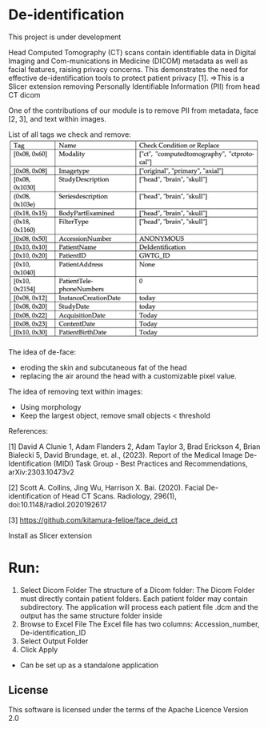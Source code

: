 # De-identification
This project is under development

Head Computed Tomography (CT) scans contain identifiable data in Digital Imaging and Com-munications in Medicine (DICOM) metadata as well as facial features, raising privacy concerns. This demonstrates the need for effective de-identification tools to protect patient privacy [1]. 
=>This is a Slicer extension removing Personally Identifiable Information (PII) from head CT dicom

One of the contributions of our module is to remove PII from metadata, face [2, 3], and text within images.

List of all tags we check and remove:
 <img src="https://github.com/payabvashlab/SlicerDeid/blob/main/images/metaTag.png" />

The idea of de-face:
- eroding the skin and subcutaneous fat of the head
- replacing the air around the head with a customizable pixel value. 

The idea of removing text within images:
- Using morphology
- Keep the largest object, remove small objects < threshold

References:

[1] David A Clunie 1, Adam Flanders 2, Adam Taylor 3, Brad Erickson 4, Brian Bialecki 5, David Brundage, et. al., (2023). Report of the Medical Image De-Identification (MIDI) Task Group - Best Practices and Recommendations, arXiv:2303.10473v2 

[2] Scott A. Collins, Jing Wu, Harrison X. Bai. (2020). Facial De-identification of Head CT Scans. Radiology, 296(1), doi:10.1148/radiol.2020192617

[3] https://github.com/kitamura-felipe/face_deid_ct



Install as Slicer extension
<br/>
# Run:
1.	Select Dicom Folder
The structure of a Dicom folder: The Dicom Folder must directly contain patient folders. Each patient folder may contain subdirectory. The application will process each patient file .dcm and the output has the same structure folder inside
2.	Browse to Excel File
The Excel file has two columns: Accession_number, De-identification_ID
3.	Select Output Folder
4.	Click Apply
- Can be set up as a standalone application

## License
This software is licensed under the terms of the Apache Licence Version 2.0
